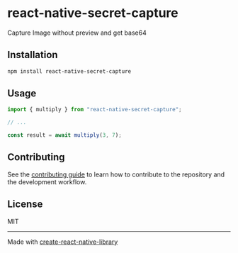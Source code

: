 # react-native-secret-capture
Capture Image without preview and get base64
## Installation

```sh
npm install react-native-secret-capture
```

## Usage

```js
import { multiply } from "react-native-secret-capture";

// ...

const result = await multiply(3, 7);
```

## Contributing

See the [contributing guide](CONTRIBUTING.md) to learn how to contribute to the repository and the development workflow.

## License

MIT

---

Made with [create-react-native-library](https://github.com/callstack/react-native-builder-bob)
